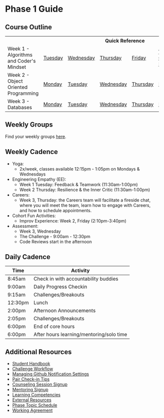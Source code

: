 # Phase 1 Guide

## Course Outline

<table>
  <tr>
    <th></th>
    <th colspan="6">Quick Reference</th>
  </tr>

  <tr>
    <td>Week 1 - Algorithms and Coder's Mindset</td>
    <td><a href="./week-1/tuesday.md">Tuesday</a></a></td>
    <td><a href="./week-1/wednesday.md">Wednesday</a></td>
    <td><a href="./week-1/thursday.md">Thursday</a></td>
    <td><a href="./week-1/friday.md">Friday</a></td>
    <td><a href="./week-1/weekend-group.md">Weekend Group Project</a></td>
    <td><a href="./week-1/weekend.md">Weekend</a></td>
  </tr>

  <tr>
    <td>Week 2 - Object Oriented Programming</td>
    <td><a href="./week-2/monday.md">Monday</a></td>
    <td><a href="./week-2/tuesday.md">Tuesday</a></td>
    <td><a href="./week-2/wednesday.md">Wednesday</a></td>
    <td><a href="./week-2/thursday.md">Thursday</a></td>
    <td><a href="./week-2/friday.md">Friday</a></td>
    <td><a href="./week-2/weekend.md">Weekend</a></td>
  </tr>

  <tr>
    <td>Week 3 - Databases</td>
    <td><a href="./week-3/monday.md">Monday</a></td>
    <td><a href="./week-3/tuesday.md">Tuesday</a></td>
    <td><a href="./week-3/wednesday.md">Wednesday</a></td>
    <td><a href="./week-3/thursday.md">Thursday</a></td>
    <td><a href="./week-3/friday.md">Friday</a></td>
    <td><a href="./week-3/weekend.md">Weekend</a></td>
  </tr>
</table>

## Weekly Groups

Find your weekly groups [here](./resources/groups.md).

## Weekly Cadence

- Yoga:
  - 2x/week, classes available 12:15pm - 1:05pm on Mondays & Wednesdays
- Engineering Empathy (EE):
  - Week 1 Tuesday: Feedback & Teamwork (11:30am-1:00pm)
  - Week 2 Thursday: Resilience & the Inner Critic (11:30am-1:00pm)
- Careers:
  - Week 3, Thursday: the Careers team will facilitate a fireside chat, where you will meet the team, learn how to engage with Careers, and how to schedule appointments.
- Cohort Fun Activities:
  - Improv Experience: Week 2, Friday (2:10pm-3:40pm)
- Assessment:
  - Week 3, Wednesday
  - The Challenge - 9:00am - 12:30pm
  - Code Reviews start in the afternoon

## Daily Cadence

| Time    | Activity                                 |
| ------- | ---------------------------------------- |
| 8:45am  | Check in with accountability buddies     |
| 9:00am  | Daily Progress Checkin                   |
| 9:15am  | Challenges/Breakouts                     |
| 12:30pm | Lunch                                    |
| 2:00pm  | Afternoon Announcements                  |
| 2:05pm  | Challenges/Breakouts                     |
| 6:00pm  | End of core hours                        |
| 6:00pm  | After hours learning/mentoring/solo time |

## Additional Resources
- [Student Handbook](../../../student-handbook)
- [Challenge Workflow](resources/how_to_work_a_challenge.md)
- [Managing Github Notification Settings](resources/github-notification-settings.md)
- [Pair Check-in Tips](resources/pair-checkin-tips.md)
- [Counseling Session Signup](https://www.google.com/calendar/selfsched?sstoken=UU1IajlIME1VSmxWfGRlZmF1bHR8MjFkZGFmMWYyMGJiZWMzOTZjY2FmZjMyNWExNjllNjQ)
- [Mentoring Signup](http://mentoring.devbootcamp.com/)
- [Learning Competencies](resources/competencies.md)
- [External Resources](resources/resources.md)
- [Phase Topic Schedule](resources/schedule.md)
- [Working Agreement](resources/working-agreement.md)
